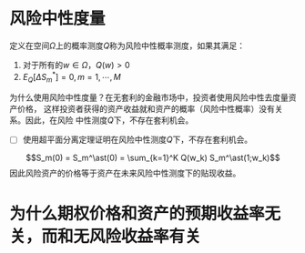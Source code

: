 # 风险中性度量
定义在空间$\Omega$上的概率测度$Q$称为风险中性概率测度，如果其满足：

1. 对于所有的$w \in \Omega$，$Q(w) > 0$
2. $E_Q[\Delta S_m^\ast]=0, m=1,\cdots,M$

为什么使用风险中性度量？在无套利的金融市场中，投资者使用风险中性去度量资产价格，
这样投资者获得的资产收益就和资产的概率（风险中性概率）没有关系。因此，在风险
中性测度$Q$下，不存在套利机会。

* [ ] 使用超平面分离定理证明在风险中性测度$Q$下，不存在套利机会。

$$S_m(0) = S_m^\ast(0) = \sum_{k=1}^K Q(w_k) S_m^\ast(1;w_k)$$
因此风险资产的价格等于资产在未来风险中性测度下的贴现收益。

# 为什么期权价格和资产的预期收益率无关，而和无风险收益率有关
